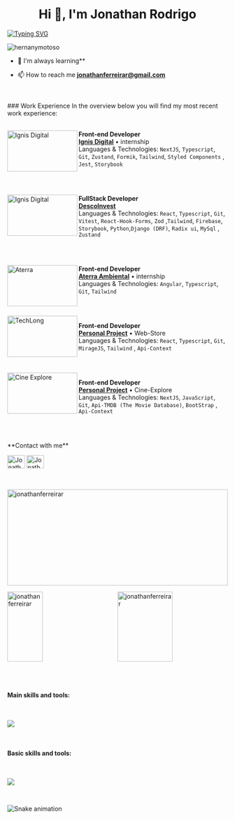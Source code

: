 <h1 align="center">Hi 👋, I'm Jonathan Rodrigo</h1>

[![Typing SVG](https://readme-typing-svg.demolab.com/?font=Fira+Code&size=28&pause=1000&center=true&width=1200&lines=Front-end+Developer;Always+learning++new+things++)](https://git.io/typing-svg)


<p align="left"> <img src="https://komarev.com/ghpvc/?username=hernanymotoso&label=Profile%20views&color=0e75b6&style=flat" alt="hernanymotoso" /> </p>

- 🌱 I'm always learning**
  
- 📫 How to reach me **jonathanferreirar@gmail.com**

<br/>
<br/>
### Work Experience
In the overview below you will find my most recent work experience:
<br/>
<br/>

[<img align="left" height="94px" width="160px" alt="Ignis Digital" src="https://github.com/JonathanFerreirar/jonathanferreirar/assets/107007377/72946fc1-46fc-4fa5-acd1-0235269fc25c"/>](https://ignisdigital.tec.br/)

**Front-end Developer** \
[**Ignis Digital**](https://ignisdigital.tec.br/) • internship \
Languages & Technologies: `NextJS`, `Typescript`, `Git`, `Zustand`, `Formik`, `Tailwind`, `Styled Components` , `Jest`, `Storybook`

<br/>
<br/>


[<img align="left" height="94px" width="160px" alt="Ignis Digital" src="https://github.com/JonathanFerreirar/jonathanferreirar/assets/107007377/1f84bdfa-cc42-434f-93f6-e83961e6a3e5"/>](https://descoinvest.vercel.app/)

**FullStack Developer** \
[**DescoInvest**](https://descoinvest.vercel.app/)  \
Languages & Technologies: `React`, `Typescript`, `Git`, `Vitest`, `React-Hook-Forms`, `Zod` ,`Tailwind`, `Firebase`, `Storybook`, `Python`,`Django (DRF)`, `Radix ui`, `MySql` ,  `Zustand`

<br/>
<br/>

[<img align="left" height="94px" width="160px" alt="Aterra" src="https://aterraambiental.com/wp-content/themes/aterra/assets/image/logo_vertical_aterra.svg"/>](https://aterraambiental.com/)

**Front-end Developer** \
[**Aterra Ambiental**](https://aterraambiental.com/) • internship \
Languages & Technologies: `Angular`, `Typescript`, `Git`, `Tailwind`

<br/>
<br/>

<img align="left" height="94px" width="160px" alt="TechLong" src="https://github.com/JonathanFerreirar/jonathanferreirar/assets/107007377/76d8a84e-fd3a-4287-be18-8bd0327d3ebc" />

**Front-end Developer** \
[**Personal Project**](https://github.com/JonathanFerreirar/store-TechLong) • Web-Store \
Languages & Technologies: `React`, `Typescript`, `Git`, `MirageJS`, `Tailwind` , `Api-Context`

<br/>
<br/>


<img align="left" height="94px" width="160px" alt="Cine Explore" src="https://github.com/JonathanFerreirar/cine-explorer/assets/107007377/9ed7e295-a92c-439d-adb4-e62b38f1b8ee" />

**Front-end Developer** \
[**Personal Project**](https://github.com/JonathanFerreirar/cine-explorer) • Cine-Explore \
Languages & Technologies: `NextJS`, `JavaScript`, `Git`, `Api-TMDB (The Movie Database)`, `BootStrap` , `Api-Context`

<br/>
<br/>

<p align="left">
**Contact with me**
  </p>

  
<a href="https://www.linkedin.com/in/jonathan-rodrigo/" target="_blank"><img align="center" src="https://raw.githubusercontent.com/rahuldkjain/github-profile-readme-generator/master/src/images/icons/Social/linked-in-alt.svg" alt="Jonathanferreirar" height="30" width="40" /></a>
<a href="https://www.instagram.com/jovem_front_" target="_blank"><img align="center" src="https://raw.githubusercontent.com/rahuldkjain/github-profile-readme-generator/master/src/images/icons/Social/instagram.svg" alt="Jonathanferreirar" height="30" width="40" /></a>
<br/>
 <br/>
  <p>&nbsp;<img height="220em" width="100%" align="center" src="https://github-readme-stats.vercel.app/api?username=jonathanferreirar&show_icons=true&theme=dark&include_all_commits=true&count_private=true" alt="jonathanferreirar" /></p>
  

  
<p><img height="160em" align="right" width="50%"  src="https://github-readme-stats.vercel.app/api/top-langs?username=jonathanferreirar&show_icons=true&locale=en&layout=compact&theme=dark" alt="jonathanferreirar" /></p>

<p><img height="160em"  align="center" width="40%" src="https://github-readme-streak-stats.herokuapp.com/?user=jonathanferreirar&theme=dark" alt="jonathanferreirar" /></p>
  

  <br/>
  <br/>
  

 <h4>Main skills and tools: </h4>
<br>
  
  <p align="left">
  <a href="https://skillicons.dev">
    <img src="https://skillicons.dev/icons?i=html,css,js,ts,react,nextjs,jest,tailwind,git,firebase,py,flask,figma,codepen,django,mysql,electron" />
  </a>
</p>
<br/>


<h4>Basic skills and tools:</h4>

<br>
<p align="left">
  <a href="https://skillicons.dev">
    <img src="https://skillicons.dev/icons?i=angular,redux,bootstrap,styledcomponents,sass,heroku" />
  </a>
</p>


  
<br/>
  
<div>
 </div>
 
 ![Snake animation](https://github.com/JonathanFerreirar/JonathanFerreirar/blob/output/github-contribution-grid-snake.svg)
  
  
 


